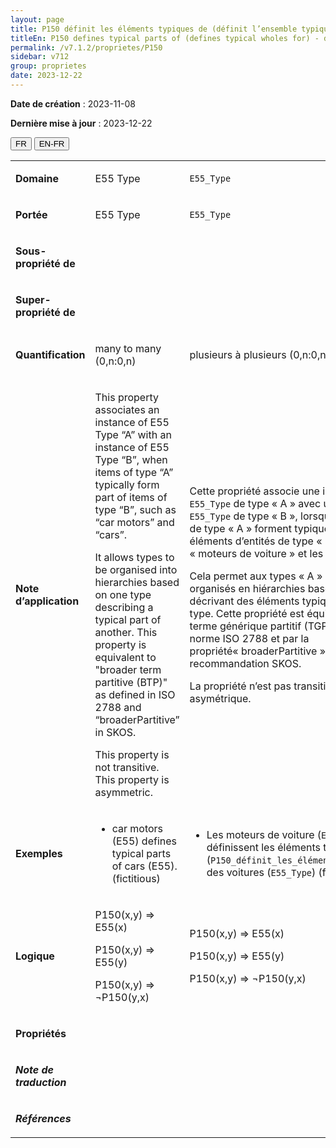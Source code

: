 ```yaml
---
layout: page
title: P150 définit les éléments typiques de (définit l’ensemble typique pour)
titleEn: P150 defines typical parts of (defines typical wholes for) - définit les éléments typiques de (définit l’ensemble typique pour)
permalink: /v7.1.2/proprietes/P150
sidebar: v712
group: proprietes
date: 2023-12-22
---
```


**Date de création** : 2023-11-08

**Dernière mise à jour** : 2023-12-22

<div class="lang-buttons">
 <button id="fr" class="activate">FR</button>
 <button id="en-fr">EN-FR</button>
</div>

<table>
<tbody>
<tr>
<td><p><strong>Domaine</strong></p></td>
<td class="en">
<p>E55 Type</p>
</td>
<td>
<p><code class="language-plaintext highlighter-rouge">E55_Type</code></p>
</td>
</tr>
<tr>
<td><p><strong>Portée</strong></p></td>
<td class="en">
<p>E55 Type</p>
</td>
<td>
<p><code class="language-plaintext highlighter-rouge">E55_Type</code></p>
</td>
</tr>
<tr>
<td><p><strong>Sous-propriété de</strong></p></td>
<td class="en">
</td>
<td>
</td>
</tr>
<tr>
<td><p><strong>Super-propriété de</strong></p></td>
<td class="en">
</td>
<td>
</td>
</tr>
<tr>
<td><p><strong>Quantification</strong></p></td>
<td class="en">
<p>many to many (0,n:0,n)</p>
</td>
<td>
<p>plusieurs à plusieurs (0,n:0,n)</p>
</td>
</tr>
<tr>
<td><p><strong>Note d’application</strong></p></td>
<td class="en">
<p>This property associates an instance of E55 Type “A” with an instance of E55 Type “B”, when items of type “A” typically form part of items of type “B”, such as “car motors” and “cars”. </p>
<p>It allows types to be organised into hierarchies based on one type describing a typical part of another. This property is equivalent to "broader term partitive (BTP)" as defined in ISO 2788 and “broaderPartitive” in SKOS.</p>
<p>This property is not transitive. This property is asymmetric.</p>
</td>
<td>
<p>Cette propriété associe une instance <code class="language-plaintext highlighter-rouge">E55_Type</code> de type « A » avec une instance <code class="language-plaintext highlighter-rouge">E55_Type</code> de type « B », lorsque des entités de type « A » forment typiquement des éléments d’entités de type « B », tels que les « moteurs de voiture » et les « voitures ». </p>
<p>Cela permet aux types « A » et « B » d’être organisés en hiérarchies basées sur un type décrivant des éléments typiques d’un autre type. Cette propriété est équivalente au « terme générique partitif (TGP) » défini par la norme ISO 2788 et par la propriété« broaderPartitive » dans la recommandation SKOS.</p>
<p>La propriété n’est pas transitive, mais est asymétrique.</p>
</td>
</tr>
<tr>
<td><p><strong>Exemples</strong></p></td>
<td class="en">
<ul>
<li><p>car motors (E55) defines typical parts of cars (E55). (fictitious)</p>
</li>
</ul>
</td>
<td>
<ul>
<li><p>Les moteurs de voiture (<code class="language-plaintext highlighter-rouge">E55_Type</code>) définissent les éléments typiques (<code class="language-plaintext highlighter-rouge">P150_définit_les_éléments_typiques_de</code>) des voitures (<code class="language-plaintext highlighter-rouge">E55_Type</code>) (fictif)</p>
</li>
</ul>
</td>
</tr>
<tr>
<td><p><strong>Logique</strong></p></td>
<td class="en">
<p>P150(x,y) ⇒ E55(x)</p>
<p>P150(x,y) ⇒ E55(y)</p>
<p>P150(x,y) ⇒ ¬P150(y,x)</p>
</td>
<td>
<p>P150(x,y) ⇒ E55(x)</p>
<p>P150(x,y) ⇒ E55(y)</p>
<p>P150(x,y) ⇒ ¬P150(y,x)</p>
</td>
</tr>
<tr>
<td><p><strong>Propriétés</strong></p></td>
<td class="en">
</td>
<td>
</td>
</tr>
<tr>
<td><p><strong><em>Note de traduction</em></strong></p></td>
<td colspan="2">
</td>
</tr>
<tr>
<td><p><strong><em>Références</em></strong></p></td>
<td colspan="2">
<p><em></em></p>
</td>
</tr>
</tbody>
</table>
